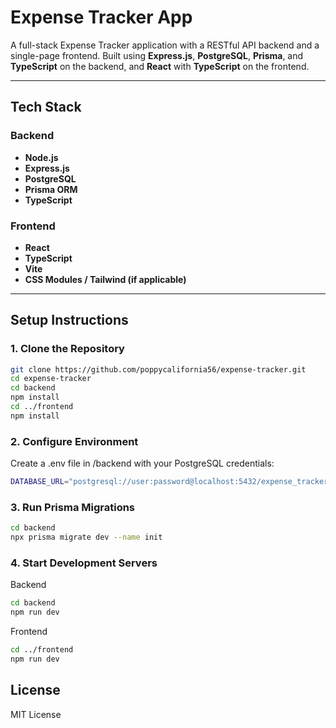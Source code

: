 # Expense Tracker App

A full-stack Expense Tracker application with a RESTful API backend and a single-page frontend. Built using **Express.js**, **PostgreSQL**, **Prisma**, and **TypeScript** on the backend, and **React** with **TypeScript** on the frontend.

---

## Tech Stack

### Backend
- **Node.js**
- **Express.js**
- **PostgreSQL**
- **Prisma ORM**
- **TypeScript**

### Frontend
- **React**
- **TypeScript**
- **Vite**
- **CSS Modules / Tailwind (if applicable)**

---

##  Setup Instructions

### 1. Clone the Repository

```bash
git clone https://github.com/poppycalifornia56/expense-tracker.git
cd expense-tracker
cd backend
npm install
cd ../frontend
npm install
```

### 2. Configure Environment
Create a .env file in /backend with your PostgreSQL credentials:

```bash
DATABASE_URL="postgresql://user:password@localhost:5432/expense_tracker"
```

### 3. Run Prisma Migrations

```bash
cd backend
npx prisma migrate dev --name init
```

### 4. Start Development Servers
Backend

```bash
cd backend
npm run dev
```

Frontend

```bash
cd ../frontend
npm run dev
```

## License
MIT License